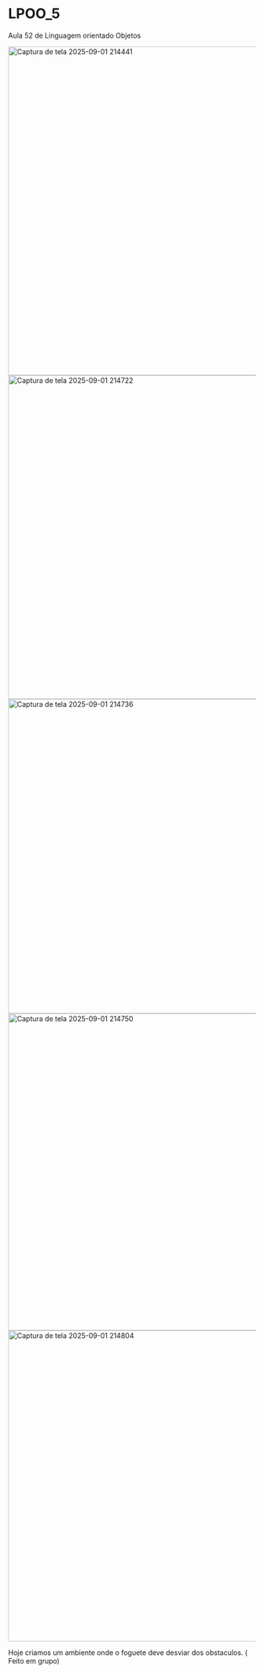 # LPOO_5
Aula 52 de Linguagem orientado Objetos


<img width="1298" height="669" alt="Captura de tela 2025-09-01 214441" src="https://github.com/user-attachments/assets/d3fd9a9e-8c76-4374-b51c-ff437813f947" />

<img width="1349" height="659" alt="Captura de tela 2025-09-01 214722" src="https://github.com/user-attachments/assets/8af12f25-5319-4f59-b4c6-7abbff129a07" />

<img width="672" height="640" alt="Captura de tela 2025-09-01 214736" src="https://github.com/user-attachments/assets/b980a429-df10-45d6-97c2-62705f505d4b" />

<img width="710" height="645" alt="Captura de tela 2025-09-01 214750" src="https://github.com/user-attachments/assets/7a4564a2-c5e9-47df-94d8-4e59dfa1a9ed" />

<img width="848" height="633" alt="Captura de tela 2025-09-01 214804" src="https://github.com/user-attachments/assets/acffb818-049b-415b-b587-3d8ca0260a19" />

Hoje criamos um ambiente onde o foguete deve desviar dos obstaculos. ( Feito em grupo)

